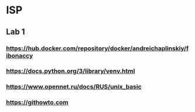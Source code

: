 # ISP
## Lab 1
### https://hub.docker.com/repository/docker/andreichaplinskiy/fibonaccy
### https://docs.python.org/3/library/venv.html
### https://www.opennet.ru/docs/RUS/unix_basic
### https://githowto.com

